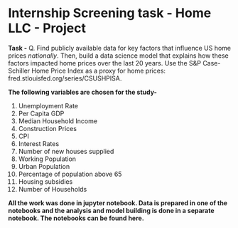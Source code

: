 # Internship Screening task - Home LLC - Project

**Task -** Q. Find publicly available data for key factors that influence US home prices *nationally*. Then, build a data science model that explains how these factors impacted home prices over the last 20 years.
Use the S&P Case-Schiller Home Price Index as a proxy for home prices: fred.stlouisfed.org/series/CSUSHPISA.

**The following variables are chosen for the study-**
1) Unemployment Rate
2) Per Capita GDP
3) Median Household Income
4) Construction Prices
5) CPI 
6) Interest Rates
7) Number of new houses supplied
8) Working Population
9) Urban Population
10) Percentage of population above 65
11) Housing subsidies
12) Number of Households

**All the work was done in jupyter notebook. Data is prepared in one of the notebooks and the analysis and model building is done in a separate notebook. The notebooks can be found here.**
